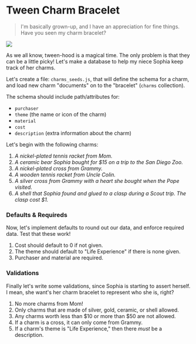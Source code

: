 # Tween Charm Bracelet

> I'm basically grown-up, and I have an appreciation for fine things.
> Have you seen my charm bracelet?

![](http://www.ourkidsmom.com/wp-content/uploads/2012/07/IMG_6056.jpg)

As we all know, tween-hood is a magical time. The only problem is that
they can be a little picky! Let's make a database to help my niece
Sophia keep track of her charms.

Let's create a file: `charms_seeds.js`, that will define the schema
for a charm, and load new charm "documents" on to the "bracelet" 
(`charms` collection).

The schema should include path/attributes for:

- `purchaser`
- `theme` (the name or icon of the charm)
- `material`
- `cost`
- `description` (extra information about the charm)

Let's begin with the following charms:

1. *A nickel-plated tennis racket from Mom.*
2. *A ceramic bear Sophia bought for $15 on a trip to the San Diego Zoo.*
3. *A nickel-plated cross from Grammy.*
4. *A wooden tennis racket from Uncle Colin.*
5. *A silver cross from Grammy with a heart she bought when the Pope visited.*
6. *A shell that Sophia found and glued to a clasp during a Scout trip. 
   The clasp cost $1.*

### Defaults & Requireds

Now, let's implement defaults to round out our data, and enforce 
required data. Test that these work!

1. Cost should default to 0 if not given.
2. The theme should default to "Life Experience" if there is none given.
3. Purchaser and material are required.

### Validations

Finally let's write some validations, since Sophia is starting to assert
herself. I mean, she want's her charm bracelet to represent who she is,
right?

1. No more charms from Mom!
2. Only charms that are made of silver, gold, ceramic, or shell allowed.
3. Any charms worth less than $10 or more than $50 are not allowed.
4. If a charm is a cross, it can only come from Grammy.
5. If a charm's theme is "Life Experience," then there *must* be a 
   description.

